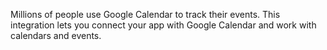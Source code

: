 Millions of people use Google Calendar to track their events. This integration lets you connect your 
app with Google Calendar and work with calendars and events.